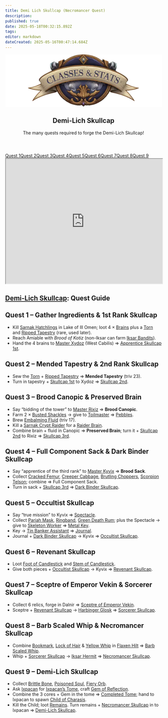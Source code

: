 ```yaml
---
title: Demi Lich Skullcap (Necromancer Quest)
description: 
published: true
date: 2025-05-18T00:32:15.892Z
tags: 
editor: markdown
dateCreated: 2025-05-16T00:47:14.684Z
---
```


<article class="class-wrapper">
<header class="hero-card"><img src="/classes-and-abilities/statsandclasses.webp" alt="Quest Banner" class="hero-banner"><div class="title-card"><h1 class="hero-title"><span>Demi-Lich Skullcap</span></h1></div><p class="hero-sub">The many quests required to forge the Demi-Lich Skullcap!</p></header>
<nav class="toc-nav"><a href="#Quest1">Quest 1</a><a href="#Quest2">Quest 2</a><a href="#Quest3">Quest 3</a><a href="#Quest4">Quest 4</a><a href="#Quest5">Quest 5</a><a href="#Quest6">Quest 6</a><a href="#Quest7">Quest 7</a><a href="#Quest8">Quest 8</a><a href="#Quest9">Quest 9</a></nav>
<iframe src="https://eqdb.net/item/detail/2048043" width="100%" height="400"></iframe>
<h2 class="quest-card" id="top"><a href="https://eqdb.net/item/detail/2048043">Demi-Lich Skullcap</a>: Quest Guide</h2>
<div class="quest-card" id="Quest1"><h2>Quest 1 – Gather Ingredients &amp; 1st Rank Skullcap</h2><ul><li>Kill <a href="https://eqdb.net/npc/detail/85176">Sarnak Hatchlings</a> in Lake of Ill Omen; loot 4 × <a href="https://eqdb.net/item/detail/12408">Brains</a> plus a <a href="https://eqdb.net/item/detail/12412">Torn</a> and <a href="https://eqdb.net/item/detail/12413">Ripped Tapestry</a> (rare, used later).</li><li>Reach Amiable with <em>Brood of Kotiz</em> (non-Iksar can farm <a href="https://eqdb.net/npc/detail/79064">Iksar Bandits</a>).</li><li>Hand the 4 brains to <a href="https://eqdb.net/npc/detail/82043">Master Xydoz</a> (West Cabilis) ⇒ <a href="https://eqdb.net/item/detail/4260">Apprentice Skullcap 1st</a>.</li></ul></div>
<div class="quest-card" id="Quest2"><h2>Quest 2 – Mended Tapestry &amp; 2nd Rank Skullcap</h2><ul><li>Sew the <a href="https://eqdb.net/item/detail/12412">Torn</a> + <a href="https://eqdb.net/item/detail/12413">Ripped Tapestry</a> ⇒ <strong>Mended Tapestry</strong> (triv 23).</li><li>Turn in tapestry + <a href="https://eqdb.net/item/detail/4260">Skullcap 1st</a> to Xydoz ⇒ <a href="https://eqdb.net/item/detail/4261">Skullcap 2nd</a>.</li></ul></div>
<div class="quest-card" id="Quest3"><h2>Quest 3 – Brood Canopic &amp; Preserved Brain</h2><ul><li>Say “bidding of the tower” to <a href="https://eqdb.net/npc/detail/82042">Master Rixiz</a> ⇒ <strong>Brood Canopic</strong>.</li><li>Farm 2 × <a href="https://eqdb.net/item/detail/12660">Busted Shackles</a> → give to <a href="https://eqdb.net/npc/detail/106066">Toilmaster</a> ⇒ <a href="https://eqdb.net/item/detail/12689">Pebbles</a>.</li><li>Brew <a href="https://www.thjdi.cc/recipe/7650">Embalming Fluid</a> (triv 17).</li><li>Kill a <a href="https://eqdb.net/npc/detail/85029">Sarnak Crypt Raider</a> for a <a href="https://eqdb.net/item/detail/12409">Raider Brain</a>.</li><li>Combine brain + fluid in Canopic ⇒ <strong>Preserved Brain</strong>; turn it + <a href="https://eqdb.net/item/detail/4261">Skullcap 2nd</a> to Rixiz ⇒ <a href="https://eqdb.net/item/detail/4262">Skullcap 3rd</a>.</li></ul></div>
<div class="quest-card" id="Quest4"><h2>Quest 4 – Full Component Sack &amp; Dark Binder Skullcap</h2><ul><li>Say “apprentice of the third rank” to <a href="https://www.thjdi.cc/npc/82041">Master Kyvix</a> ⇒ <strong>Brood Sack</strong>.</li><li>Collect <a href="https://eqdb.net/item/detail/12844">Cracked Femur</a>, <a href="https://www.thjdi.cc/item/12845">Creeper Cabbage</a>, <a href="https://www.thjdi.cc/item/12810">Brutling Choppers</a>, <a href="https://www.thjdi.cc/item/12846">Scorpion Telson</a>; combine ⇒ Full Component Sack.</li><li>Turn in sack + <a href="https://eqdb.net/item/detail/4262">Skullcap 3rd</a> ⇒ <a href="https://eqdb.net/item/detail/4263">Dark Binder Skullcap</a>.</li></ul></div>
<div class="quest-card" id="Quest5"><h2>Quest 5 – Occultist Skullcap</h2><ul><li>Say “true mission” to Kyvix ⇒ <a href="https://eqdb.net/item/detail/12848">Spectacle</a>.</li><li>Collect <a href="https://www.thjdi.cc/item/12850">Pariah Mask</a>, <a href="https://www.thjdi.cc/item/12851">Ringband</a>, <a href="https://www.thjdi.cc/item/12610">Green Death Rum</a>; plus the Spectacle → give to <a href="https://www.thjdi.cc/npc/93182">Skeleton Worker</a> ⇒ <a href="https://www.thjdi.cc/item/12849">Metal Key</a>.</li><li>Key → <a href="https://www.thjdi.cc/npc/93151">Tin Banker Assistant</a> ⇒ <a href="https://www.thjdi.cc/item/18065">Journal</a>.</li><li>Journal + <a href="https://eqdb.net/item/detail/4263">Dark Binder Skullcap</a> → Kyvix ⇒ <a href="https://eqdb.net/item/detail/4264">Occultist Skullcap</a>.</li></ul></div>
<div class="quest-card" id="Quest6"><h2>Quest 6 – Revenant Skullcap</h2><ul><li>Loot <a href="https://www.thjdi.cc/item/12852">Foot of Candlestick</a> and <a href="https://www.thjdi.cc/item/12853">Stem of Candlestick</a>.</li><li>Give both pieces + <a href="https://eqdb.net/item/detail/4264">Occultist Skullcap</a> → Kyvix ⇒ <a href="https://eqdb.net/item/detail/4265">Revenant Skullcap</a>.</li></ul></div>
<div class="quest-card" id="Quest7"><h2>Quest 7 – Sceptre of Emperor Vekin &amp; Sorcerer Skullcap</h2><ul><li>Collect 6 relics, forge in Dalnir ⇒ <a href="https://www.thjdi.cc/item/12874">Sceptre of Emperor Vekin</a>.</li><li>Sceptre + <a href="https://eqdb.net/item/detail/4265">Revenant Skullcap</a> → <a href="https://www.thjdi.cc/npc/82044">Harbinger Glosk</a> ⇒ <a href="https://eqdb.net/item/detail/4266">Sorcerer Skullcap</a>.</li></ul></div>
<div class="quest-card" id="Quest8"><h2>Quest 8 – Barb Scaled Whip &amp; Necromancer Skullcap</h2><ul><li>Combine <a href="https://www.thjdi.cc/item/12889">Bookmark</a>, <a href="https://www.thjdi.cc/item/12888">Lock of Hair</a> &amp; <a href="https://www.thjdi.cc/item/12890">Yellow Whip</a> in <a href="https://www.thjdi.cc/item/17195">Flaxen Hilt</a> ⇒ <a href="https://www.thjdi.cc/item/12886">Barb Scaled Whip</a>.</li><li>Whip + <a href="https://eqdb.net/item/detail/4266">Sorcerer Skullcap</a> → <a href="https://www.thjdi.cc/npc/82040">Iksar Hermit</a> ⇒ <a href="https://eqdb.net/item/detail/4267">Necromancer Skullcap</a>.</li></ul></div>
<div class="quest-card" id="Quest9"><h2>Quest 9 – Demi-Lich Skullcap</h2><ul><li>Collect <a href="https://www.thjdi.cc/item/48034">Brittle Bone</a>, <a href="https://www.thjdi.cc/item/48035">Poisoned Soul</a>, <a href="https://www.thjdi.cc/item/48036">Fiery Orb</a>.</li><li>Ask <a href="https://www.thjdi.cc/npc/93185">Ixpacan</a> for <a href="https://eqdb.net/item/detail/48041">Ixpacan’s Tome</a>, craft <a href="https://www.thjdi.cc/item/48040">Gem of Reflection</a>.</li><li>Combine the 3 cores + Gem in the tome ⇒ <a href="https://eqdb.net/item/detail/48042">Completed Tome</a>; hand to Ixpacan to spawn <a href="https://www.thjdi.cc/npc/93189">Child of Charasis</a>.</li><li>Kill the Child; loot <a href="https://www.thjdi.cc/item/48044">Remains</a>. Turn remains + <a href="https://eqdb.net/item/detail/4267">Necromancer Skullcap</a> in to Ixpacan ⇒ <a href="https://eqdb.net/item/detail/2048043">Demi-Lich Skullcap</a>.</li></ul></div>
</article>

